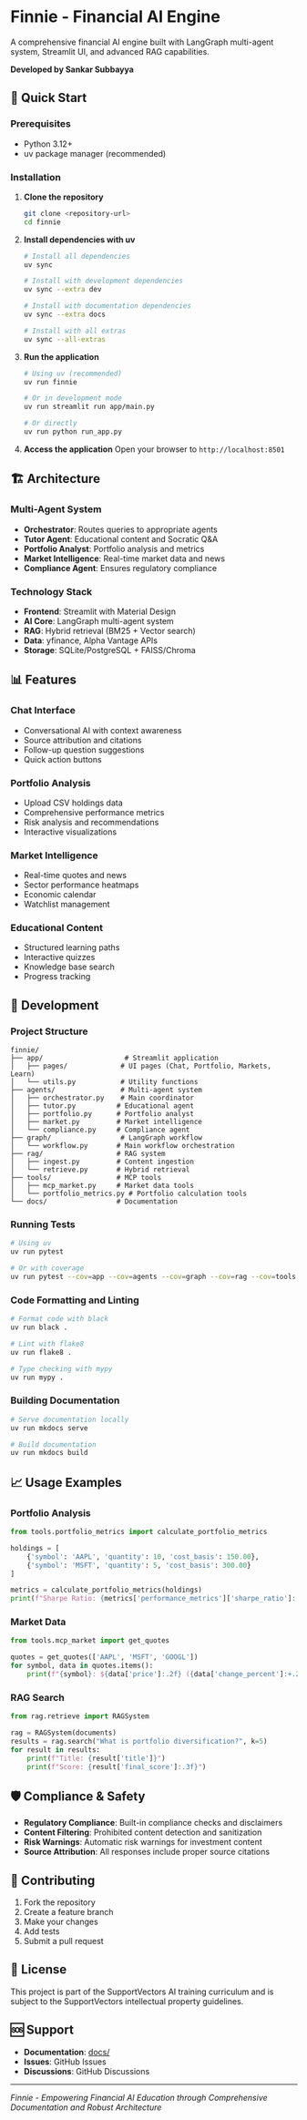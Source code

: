 # Finnie - Financial AI Engine

A comprehensive financial AI engine built with LangGraph multi-agent system, Streamlit UI, and advanced RAG capabilities.

**Developed by Sankar Subbayya**

## 🚀 Quick Start

### Prerequisites

- Python 3.12+
- uv package manager (recommended)

### Installation

1. **Clone the repository**
   ```bash
   git clone <repository-url>
   cd finnie
   ```

2. **Install dependencies with uv**
   ```bash
   # Install all dependencies
   uv sync
   
   # Install with development dependencies
   uv sync --extra dev
   
   # Install with documentation dependencies
   uv sync --extra docs
   
   # Install with all extras
   uv sync --all-extras
   ```

3. **Run the application**
   ```bash
   # Using uv (recommended)
   uv run finnie
   
   # Or in development mode
   uv run streamlit run app/main.py
   
   # Or directly
   uv run python run_app.py
   ```

4. **Access the application**
   Open your browser to `http://localhost:8501`

## 🏗️ Architecture

### Multi-Agent System
- **Orchestrator**: Routes queries to appropriate agents
- **Tutor Agent**: Educational content and Socratic Q&A
- **Portfolio Analyst**: Portfolio analysis and metrics
- **Market Intelligence**: Real-time market data and news
- **Compliance Agent**: Ensures regulatory compliance

### Technology Stack
- **Frontend**: Streamlit with Material Design
- **AI Core**: LangGraph multi-agent system
- **RAG**: Hybrid retrieval (BM25 + Vector search)
- **Data**: yfinance, Alpha Vantage APIs
- **Storage**: SQLite/PostgreSQL + FAISS/Chroma

## 📊 Features

### Chat Interface
- Conversational AI with context awareness
- Source attribution and citations
- Follow-up question suggestions
- Quick action buttons

### Portfolio Analysis
- Upload CSV holdings data
- Comprehensive performance metrics
- Risk analysis and recommendations
- Interactive visualizations

### Market Intelligence
- Real-time quotes and news
- Sector performance heatmaps
- Economic calendar
- Watchlist management

### Educational Content
- Structured learning paths
- Interactive quizzes
- Knowledge base search
- Progress tracking

## 🔧 Development

### Project Structure
```
finnie/
├── app/                    # Streamlit application
│   ├── pages/             # UI pages (Chat, Portfolio, Markets, Learn)
│   └── utils.py           # Utility functions
├── agents/                # Multi-agent system
│   ├── orchestrator.py    # Main coordinator
│   ├── tutor.py          # Educational agent
│   ├── portfolio.py      # Portfolio analyst
│   ├── market.py         # Market intelligence
│   └── compliance.py     # Compliance agent
├── graph/                 # LangGraph workflow
│   └── workflow.py       # Main workflow orchestration
├── rag/                  # RAG system
│   ├── ingest.py         # Content ingestion
│   └── retrieve.py       # Hybrid retrieval
├── tools/                # MCP tools
│   ├── mcp_market.py     # Market data tools
│   └── portfolio_metrics.py # Portfolio calculation tools
└── docs/                 # Documentation
```

### Running Tests
```bash
# Using uv
uv run pytest

# Or with coverage
uv run pytest --cov=app --cov=agents --cov=graph --cov=rag --cov=tools
```

### Code Formatting and Linting
```bash
# Format code with black
uv run black .

# Lint with flake8
uv run flake8 .

# Type checking with mypy
uv run mypy .
```

### Building Documentation
```bash
# Serve documentation locally
uv run mkdocs serve

# Build documentation
uv run mkdocs build
```

## 📈 Usage Examples

### Portfolio Analysis
```python
from tools.portfolio_metrics import calculate_portfolio_metrics

holdings = [
    {'symbol': 'AAPL', 'quantity': 10, 'cost_basis': 150.00},
    {'symbol': 'MSFT', 'quantity': 5, 'cost_basis': 300.00}
]

metrics = calculate_portfolio_metrics(holdings)
print(f"Sharpe Ratio: {metrics['performance_metrics']['sharpe_ratio']:.2f}")
```

### Market Data
```python
from tools.mcp_market import get_quotes

quotes = get_quotes(['AAPL', 'MSFT', 'GOOGL'])
for symbol, data in quotes.items():
    print(f"{symbol}: ${data['price']:.2f} ({data['change_percent']:+.2f}%)")
```

### RAG Search
```python
from rag.retrieve import RAGSystem

rag = RAGSystem(documents)
results = rag.search("What is portfolio diversification?", k=5)
for result in results:
    print(f"Title: {result['title']}")
    print(f"Score: {result['final_score']:.3f}")
```

## 🛡️ Compliance & Safety

- **Regulatory Compliance**: Built-in compliance checks and disclaimers
- **Content Filtering**: Prohibited content detection and sanitization
- **Risk Warnings**: Automatic risk warnings for investment content
- **Source Attribution**: All responses include proper source citations

## 🤝 Contributing

1. Fork the repository
2. Create a feature branch
3. Make your changes
4. Add tests
5. Submit a pull request

## 📄 License

This project is part of the SupportVectors AI training curriculum and is subject to the SupportVectors intellectual property guidelines.

## 🆘 Support

- **Documentation**: [docs/](docs/)
- **Issues**: GitHub Issues
- **Discussions**: GitHub Discussions

---

*Finnie - Empowering Financial AI Education through Comprehensive Documentation and Robust Architecture*